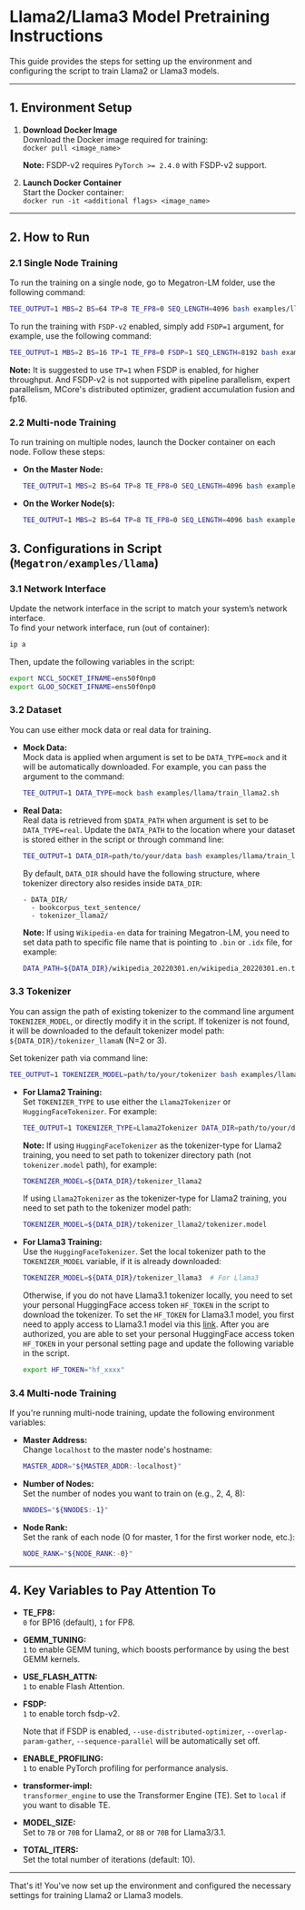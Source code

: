 # Llama2/Llama3 Model Pretraining Instructions

This guide provides the steps for setting up the environment and configuring the script to train Llama2 or Llama3 models.

---

## 1. Environment Setup

1. **Download Docker Image**  
   Download the Docker image required for training:  
   `docker pull <image_name>`
   
   **Note:** FSDP-v2 requires `PyTorch >= 2.4.0` with FSDP-v2 support.

2. **Launch Docker Container**  
   Start the Docker container:  
   `docker run -it <additional flags> <image_name>`

---

## 2. How to Run

### 2.1 Single Node Training
To run the training on a single node, go to Megatron-LM folder, use the following command:
```bash
TEE_OUTPUT=1 MBS=2 BS=64 TP=8 TE_FP8=0 SEQ_LENGTH=4096 bash examples/llama/train_llama2.sh
```

To run the training with `FSDP-v2` enabled, simply add `FSDP=1` argument, for example, use the following command:
```bash
TEE_OUTPUT=1 MBS=2 BS=16 TP=1 TE_FP8=0 FSDP=1 SEQ_LENGTH=8192 bash examples/llama/train_llama2.sh
```
**Note:** It is suggested to use `TP=1` when FSDP is enabled, for higher throughput. And FSDP-v2 is not supported with pipeline parallelism, expert parallelism, MCore's distributed optimizer, gradient accumulation fusion and fp16.

### 2.2 Multi-node Training
To run training on multiple nodes, launch the Docker container on each node. Follow these steps:

- **On the Master Node:**
  ```bash
  TEE_OUTPUT=1 MBS=2 BS=64 TP=8 TE_FP8=0 SEQ_LENGTH=4096 bash examples/llama/train_llama2.sh
  ```

- **On the Worker Node(s):**
  ```bash
  TEE_OUTPUT=1 MBS=2 BS=64 TP=8 TE_FP8=0 SEQ_LENGTH=4096 bash examples/llama/train_llama2.sh
  ```

## 3. Configurations in Script (`Megatron/examples/llama`)

### 3.1 Network Interface
Update the network interface in the script to match your system’s network interface.  
To find your network interface, run (out of container):  
```bash
ip a
```
Then, update the following variables in the script:  
```bash
export NCCL_SOCKET_IFNAME=ens50f0np0
export GLOO_SOCKET_IFNAME=ens50f0np0
```

### 3.2 Dataset
You can use either mock data or real data for training.

- **Mock Data:**  
  Mock data is applied when argument is set to be `DATA_TYPE=mock` and it will be automatically downloaded. For example, you can pass the argument to the command:

  ```bash
  TEE_OUTPUT=1 DATA_TYPE=mock bash examples/llama/train_llama2.sh
  ```

- **Real Data:**  
  Real data is retrieved from `$DATA_PATH` when argument is set to be `DATA_TYPE=real`. Update the `DATA_PATH` to the location where your dataset is stored either in the script or through command line:

  ```bash
  TEE_OUTPUT=1 DATA_DIR=path/to/your/data bash examples/llama/train_llama2.sh 
  ```

  By default, `DATA_DIR` should have the following structure, where tokenizer directory also resides inside `DATA_DIR`:

  ```
  - DATA_DIR/
    - bookcorpus_text_sentence/
    - tokenizer_llama2/
  ```

  **Note:**
  If using `Wikipedia-en` data for training Megatron-LM, you need to set data path to specific file name that is pointing to `.bin` or `.idx` file, for example:
  ```bash
  DATA_PATH=${DATA_DIR}/wikipedia_20220301.en/wikipedia_20220301.en.train.jsonl_text_document
  ``` 

### 3.3 Tokenizer
You can assign the path of existing tokenizer to the command line argument `TOKENIZER_MODEL`, or directly modify it in the script. If tokenizer is not found, it will be downloaded to the default tokenizer model path: `${DATA_DIR}/tokenizer_llamaN` (N=2 or 3).

Set tokenizer path via command line:

  ```bash
  TEE_OUTPUT=1 TOKENIZER_MODEL=path/to/your/tokenizer bash examples/llama/train_llama3.sh
  ```

- **For Llama2 Training:**  
  Set `TOKENIZER_TYPE` to use either the `Llama2Tokenizer` or `HuggingFaceTokenizer`. For example:
  ```bash
  TEE_OUTPUT=1 TOKENIZER_TYPE=Llama2Tokenizer DATA_DIR=path/to/your/data bash examples/llama/train_llama2.sh
  ```
  
  **Note:**
      If using `HuggingFaceTokenizer` as the tokenizer-type for Llama2 training, you need to set path to tokenizer directory path (not `tokenizer.model` path), for example:

  ```bash
  TOKENIZER_MODEL=${DATA_DIR}/tokenizer_llama2
  ```  

    If using `Llama2Tokenizer` as the tokenizer-type for Llama2 training, you need to set path to the tokenizer model path:

    ```bash
    TOKENIZER_MODEL=${DATA_DIR}/tokenizer_llama2/tokenizer.model
    ```

- **For Llama3 Training:**  
  Use the `HuggingFaceTokenizer`. Set the local tokenizer path to the `TOKENIZER_MODEL` variable, if it is already downloaded:
  ```bash
  TOKENIZER_MODEL=${DATA_DIR}/tokenizer_llama3  # For Llama3
  ```
  Otherwise, if you do not have Llama3.1 tokenizer locally, you need to set your personal HuggingFace access token `HF_TOKEN` in the script to download the tokenizer. To set the `HF_TOKEN` for Llama3.1 model, you first need to apply access to Llama3.1 model via this [link](https://huggingface.co/meta-llama/Llama-3.1-8B). After you are authorized, you are able to set your personal HuggingFace access token `HF_TOKEN` in your personal setting page and update the following variable in the script.

  ```bash
  export HF_TOKEN="hf_xxxx"
  ```

### 3.4 Multi-node Training
If you're running multi-node training, update the following environment variables:

- **Master Address:**  
  Change `localhost` to the master node's hostname:
  ```bash
  MASTER_ADDR="${MASTER_ADDR:-localhost}"
  ```

- **Number of Nodes:**  
  Set the number of nodes you want to train on (e.g., 2, 4, 8):
  ```bash
  NNODES="${NNODES:-1}"
  ```

- **Node Rank:**  
  Set the rank of each node (0 for master, 1 for the first worker node, etc.):
  ```bash
  NODE_RANK="${NODE_RANK:-0}"
  ```

---

## 4. Key Variables to Pay Attention To

- **TE_FP8:**  
  `0` for BP16 (default), `1` for FP8.

- **GEMM_TUNING:**  
  `1` to enable GEMM tuning, which boosts performance by using the best GEMM kernels.

- **USE_FLASH_ATTN:**  
  `1` to enable Flash Attention.

- **FSDP:**  
  `1` to enable torch fsdp-v2. 
  
  Note that if FSDP is enabled, `--use-distributed-optimizer`, `--overlap-param-gather`, `--sequence-parallel` will be automatically set off. 

- **ENABLE_PROFILING:**  
  `1` to enable PyTorch profiling for performance analysis.

- **transformer-impl:**  
  `transformer_engine` to use the Transformer Engine (TE). Set to `local` if you want to disable TE.

- **MODEL_SIZE:**  
  Set to `7B` or `70B` for Llama2, or `8B` or `70B` for Llama3/3.1.

- **TOTAL_ITERS:**  
  Set the total number of iterations (default: 10).

--- 

That's it! You've now set up the environment and configured the necessary settings for training Llama2 or Llama3 models.
